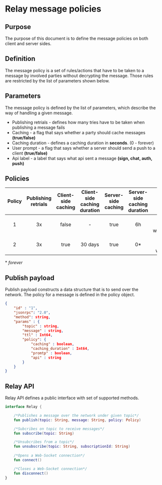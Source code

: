 
# Relay message policies

## Purpose
The purpose of this document is to define the message policies on both client and server sides.

## Definition

The message policy is a set of rules/actions that have to be taken to a message by involved parties without decrypting the message. Those rules are restricted by the list of parameters shown below.

## Parameters

The message policy is defined by the list of parameters, which describe the way of handling a given message. 

* Publishing retrials - defines how many tries have to be taken when publishing a message fails
* Caching - a flag that says whether a party should cache messages **(true/false)**
* Caching duration - defines a caching duration in **seconds**. (0 - forever)
* User prompt - a flag that says whether a server should send a push to a client **(true/false)**
* Api label - a label that says what api sent a message **(sign, chat, auth, push)**

## Policies

| Policy 	| Publishing <br>retrials 	| Client-side <br>caching 	| Client-side <br>caching duration 	| Server-side<br>caching 	| Server-side <br>caching duration  	|            User prompt            	| API label 	|
|:------:	|:-----------------------:	|:-----------------------:	|:--------------------------------:	|:----------------------:	|:---------------------------------:	|:---------------------------------:	|:---------:	|
|    1   	|            3x           	|          false          	|                 -                	|          true          	|                 6h                	| true<br>when<br>wc_sessionRequest 	|    sign   	|
|    2   	|            3x           	|           true          	|              30 days             	|          true          	|                 0*                 	|   true<br>when<br>wc_chatMessage  	|    chat   	|

\* _forever_

## Publish payload

Publish payload constructs a data structure that is to send over the network. The policy for a message is defined in the policy object.

```json
{
	"id" : "1",
	"jsonrpc": "2.0",
	"method": string,
	"params" : {
		"topic" : string,
		"message" : string,  
		"ttl" : Int64, 
        "policy": {
            "caching" : boolean,
            "caching_duration" : Int64,
            "promtp" : boolean,
		    "api" : string
        }
    }
}
```

## Relay API

Relay API defines a public interface with set of supported methods.

```kotlin
interface Relay {

    /*Publishes a message over the network under given topic*/
    fun publish(topic: String, message: String, policy: Policy)

    /*Subcribes on topic to receive messages*/
    fun subscribe(topic: String)

    /*Unsubcribes from a topic*/
    fun unsubscribe(topic: String, subscriptionId: String)
	
    /*Opens a Web-Socket connection*/
    fun connect()

    /*Closes a Web-Socket connection*/
    fun disconnect()
}